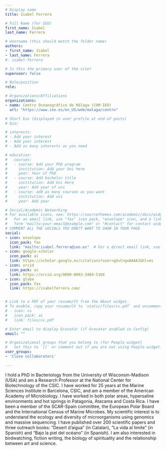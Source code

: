 ```yaml
---
# Display name
title: Isabel Ferrera

# Full Name (for SEO)
first_name: Isabel
last_name: Ferrera

# Username (this should match the folder name)
authors:
- first_name: Isabel
- last_name: Ferrera
#- isabel-ferrera

# Is this the primary user of the site?
superuser: false  

# Role/position
role: 

# Organizations/Affiliations
organizations:  
- name: Centro Oceanográfico de Málaga (COM-IEO)  
  url: "https://www.ieo.es/en_US/web/malaga/centro"  

# Short bio (displayed in user profile at end of posts)
# bio:  

# interests:  
# - Add your interest  
# - Add your interest  
# - Add as many interests as you need  

# education:  
#   courses:  
#   - course: Add your PhD program  
#     institution: Add your Uni here  
#     year: Year of PhD  
#   - course: Add bachelor title  
#     institution: Add Uni Here  
#     year: Add year of uni  
#   - course: add as many courses as you want  
#     institution: Add uni  
#     year: Add year  

# Social/Academic Networking
# For available icons, see: https://sourcethemes.com/academic/docs/widgets/#icons
#   For an email link, use "fas" icon pack, "envelope" icon, and a link in the
#   form "mailto:your-email@example.com" or "#contact" for contact widget.
# COMMENT ALL THE SOCIALS YOU DON?T WANT TO SHOW IN YOUR PAGE
social:
- icon: envelope
  icon_pack: fas
  link: "mailto:isabel.ferrera@ieo.es"  # For a direct email link, use "mailto:test@example.org".
- icon: google-scholar
  icon_pack: ai
  link: https://scholar.google.es/citations?user=gUvCngwAAAAJ&hl=es
- icon: orcid
  icon_pack: ai
  link: https://orcid.org/0000-0003-3484-516X
- icon: globe
  icon_pack: fas
  link: https://isabelferrera.com/


# Link to a PDF of your resume/CV from the About widget.
# To enable, copy your resume/CV to `static/files/cv.pdf` and uncomment the lines below.
# - icon: cv
#   icon_pack: ai
#   link: files/cv.pdf

# Enter email to display Gravatar (if Gravatar enabled in Config)
email: ""

# Organizational groups that you belong to (for People widget)
#   Set this to `[]` or comment out if you are not using People widget.
user_groups:    
- 'Close collaborators'  

---
```

I hold a PhD in Bacteriology from the University of Wisconsin-Madison (USA) and am a Research Professor at the National Center for Biotechnology of the CSIC. I have worked for 25 years at the Marine Sciences Institute in Barcelona, CSIC, and am a member of the American Academy of Microbiology. I have worked in both polar areas, hypersaline environments and hot springs in Patagonia, Atacama and Costa Rica. I have been a member of the SCAR-Spain committee, the European Polar Board and the International Census of Marine Microbes. My scientific interest is to understand the ecology and diversity of microorganisms using genomics and massive sequencing. I have published over 200 scientific papers and three outreach books: “Desert d’aigua” (in Catalan), “La vida al limite” (in Spanish) and “Bajo la piel del océano” (in Spanish). I am also interested in birdwatching, fiction writing, the biology of spirituality and the relationship between art and science.  


